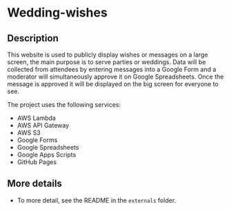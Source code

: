 # Wedding-wishes

## Description
This website is used to publicly display wishes or messages on a large screen, the main purpose is to serve parties or weddings. Data will be collected from attendees by entering messages into a Google Form and a moderator will simultaneously approve it on Google Spreadsheets. Once the message is approved it will be displayed on the big screen for everyone to see.

The project uses the following services:
- AWS Lambda
- AWS API Gateway
- AWS S3
- Google Forms
- Google Spreadsheets
- Google Apps Scripts
- GitHub Pages

## More details
- To more detail, see the README in the `externals` folder.
